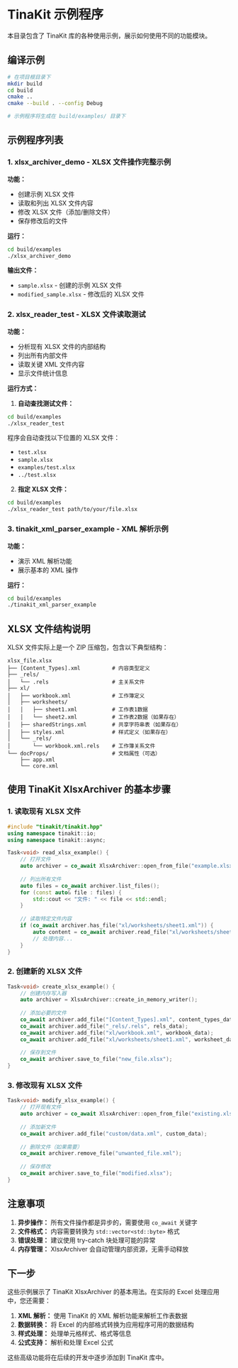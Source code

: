 # TinaKit 示例程序

本目录包含了 TinaKit 库的各种使用示例，展示如何使用不同的功能模块。

## 编译示例

```bash
# 在项目根目录下
mkdir build
cd build
cmake ..
cmake --build . --config Debug

# 示例程序将生成在 build/examples/ 目录下
```

## 示例程序列表

### 1. xlsx_archiver_demo - XLSX 文件操作完整示例

**功能：**
- 创建示例 XLSX 文件
- 读取和列出 XLSX 文件内容
- 修改 XLSX 文件（添加/删除文件）
- 保存修改后的文件

**运行：**
```bash
cd build/examples
./xlsx_archiver_demo
```

**输出文件：**
- `sample.xlsx` - 创建的示例 XLSX 文件
- `modified_sample.xlsx` - 修改后的 XLSX 文件

### 2. xlsx_reader_test - XLSX 文件读取测试

**功能：**
- 分析现有 XLSX 文件的内部结构
- 列出所有内部文件
- 读取关键 XML 文件内容
- 显示文件统计信息

**运行方式：**

1. **自动查找测试文件：**
```bash
cd build/examples
./xlsx_reader_test
```
程序会自动查找以下位置的 XLSX 文件：
- `test.xlsx`
- `sample.xlsx`
- `examples/test.xlsx`
- `../test.xlsx`

2. **指定 XLSX 文件：**
```bash
cd build/examples
./xlsx_reader_test path/to/your/file.xlsx
```

### 3. tinakit_xml_parser_example - XML 解析示例

**功能：**
- 演示 XML 解析功能
- 展示基本的 XML 操作

**运行：**
```bash
cd build/examples
./tinakit_xml_parser_example
```

## XLSX 文件结构说明

XLSX 文件实际上是一个 ZIP 压缩包，包含以下典型结构：

```
xlsx_file.xlsx
├── [Content_Types].xml          # 内容类型定义
├── _rels/
│   └── .rels                    # 主关系文件
├── xl/
│   ├── workbook.xml             # 工作簿定义
│   ├── worksheets/
│   │   ├── sheet1.xml           # 工作表1数据
│   │   └── sheet2.xml           # 工作表2数据（如果存在）
│   ├── sharedStrings.xml        # 共享字符串表（如果存在）
│   ├── styles.xml               # 样式定义（如果存在）
│   └── _rels/
│       └── workbook.xml.rels    # 工作簿关系文件
└── docProps/                    # 文档属性（可选）
    ├── app.xml
    └── core.xml
```

## 使用 TinaKit XlsxArchiver 的基本步骤

### 1. 读取现有 XLSX 文件

```cpp
#include "tinakit/tinakit.hpp"
using namespace tinakit::io;
using namespace tinakit::async;

Task<void> read_xlsx_example() {
    // 打开文件
    auto archiver = co_await XlsxArchiver::open_from_file("example.xlsx");
    
    // 列出所有文件
    auto files = co_await archiver.list_files();
    for (const auto& file : files) {
        std::cout << "文件: " << file << std::endl;
    }
    
    // 读取特定文件内容
    if (co_await archiver.has_file("xl/worksheets/sheet1.xml")) {
        auto content = co_await archiver.read_file("xl/worksheets/sheet1.xml");
        // 处理内容...
    }
}
```

### 2. 创建新的 XLSX 文件

```cpp
Task<void> create_xlsx_example() {
    // 创建内存写入器
    auto archiver = XlsxArchiver::create_in_memory_writer();
    
    // 添加必要的文件
    co_await archiver.add_file("[Content_Types].xml", content_types_data);
    co_await archiver.add_file("_rels/.rels", rels_data);
    co_await archiver.add_file("xl/workbook.xml", workbook_data);
    co_await archiver.add_file("xl/worksheets/sheet1.xml", worksheet_data);
    
    // 保存到文件
    co_await archiver.save_to_file("new_file.xlsx");
}
```

### 3. 修改现有 XLSX 文件

```cpp
Task<void> modify_xlsx_example() {
    // 打开现有文件
    auto archiver = co_await XlsxArchiver::open_from_file("existing.xlsx");
    
    // 添加新文件
    co_await archiver.add_file("custom/data.xml", custom_data);
    
    // 删除文件（如果需要）
    co_await archiver.remove_file("unwanted_file.xml");
    
    // 保存修改
    co_await archiver.save_to_file("modified.xlsx");
}
```

## 注意事项

1. **异步操作：** 所有文件操作都是异步的，需要使用 `co_await` 关键字
2. **文件格式：** 内容需要转换为 `std::vector<std::byte>` 格式
3. **错误处理：** 建议使用 try-catch 块处理可能的异常
4. **内存管理：** XlsxArchiver 会自动管理内部资源，无需手动释放

## 下一步

这些示例展示了 TinaKit XlsxArchiver 的基本用法。在实际的 Excel 处理应用中，您还需要：

1. **XML 解析：** 使用 TinaKit 的 XML 解析功能来解析工作表数据
2. **数据转换：** 将 Excel 的内部格式转换为应用程序可用的数据结构
3. **样式处理：** 处理单元格样式、格式等信息
4. **公式支持：** 解析和处理 Excel 公式

这些高级功能将在后续的开发中逐步添加到 TinaKit 库中。
